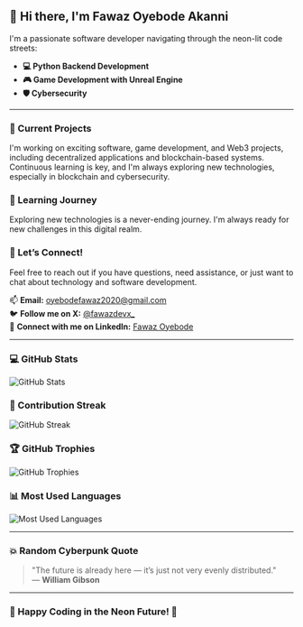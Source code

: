## 👋 Hi there, I'm Fawaz Oyebode Akanni

I'm a passionate software developer navigating through the neon-lit code streets:

- **💻 Python Backend Development**
- **🎮 Game Development with Unreal Engine**
- **🛡️ Cybersecurity**

---

### 🔭 Current Projects
I'm working on exciting software, game development, and Web3 projects, including decentralized applications and blockchain-based systems. Continuous learning is key, and I'm always exploring new technologies, especially in blockchain and cybersecurity.

### 🌱 Learning Journey
Exploring new technologies is a never-ending journey. I'm always ready for new challenges in this digital realm.

### 💬 Let’s Connect!
Feel free to reach out if you have questions, need assistance, or just want to chat about technology and software development.

📫 **Email:** [oyebodefawaz2020@gmail.com](mailto:oyebodefawaz2020@gmail.com)  
🐦 **Follow me on X:** [@fawazdevx_](https://x.com/fawaz_devx)  
🔗 **Connect with me on LinkedIn:** [Fawaz Oyebode](https://www.linkedin.com/in/fawazoyebode)

---

### 💻 GitHub Stats
![GitHub Stats](https://github-readme-stats.vercel.app/api?username=fawazdevx&show_icons=true&theme=radical)

### 🚀 Contribution Streak
![GitHub Streak](https://github-readme-streak-stats.herokuapp.com/?user=fawazdevx&theme=radical)

### 🏆 GitHub Trophies
![GitHub Trophies](https://github-profile-trophy.vercel.app/?username=fawazdevx&theme=radical)

### 📊 Most Used Languages
![Most Used Languages](https://github-readme-stats.vercel.app/api/top-langs/?username=fawazdevx&layout=compact&theme=radical)

---

### 💥 Random Cyberpunk Quote
> "The future is already here — it’s just not very evenly distributed."  
> — **William Gibson**

---

### 🌌 Happy Coding in the Neon Future! 🚀
